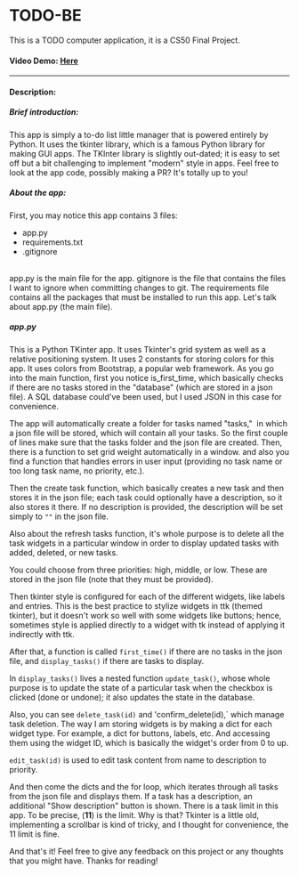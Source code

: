 # TODO-BE
This is a TODO computer application, it is a CS50 Final Project.
#### Video Demo: [Here](https://www.youtube.com/)

---

#### Description:
##### Brief introduction:
This app is simply a to-do list little manager that is powered entirely by Python.
It uses the tkinter library, which is a famous Python library for making GUI apps.
The TKInter library is slightly out-dated; it is easy to set off but a bit challenging to implement "modern" style in apps.
Feel free to look at the app code, possibly making a PR? It's totally up to you!
##### About the app:
First, you may notice this app contains 3 files:
- app.py
- requirements.txt
- .gitignore
<br>
app.py is the main file for the app. gitignore is the file that contains the files I want to ignore when committing changes to git. The requirements file contains all the packages that must be installed to run this app. Let's talk about app.py (the main file).

##### app.py
This is a Python TKinter app. It uses Tkinter's grid system as well as a relative positioning system.
It uses 2 constants for storing colors for this app. It uses colors from Bootstrap, a popular web framework.
As you go into the main function, first you notice is_first_time, which basically checks if there are no tasks stored in the "database" (which are stored in a json file). A SQL database could've been used, but I used JSON in this case for convenience.

The app will automatically create a folder for tasks named "tasks,"  in which a json file will be stored, which will contain all your tasks. So the first couple of lines make sure that the tasks folder and the json file are created.
Then, there is a function to set grid weight automatically in a window. and also you find a function that handles errors in user input (providing no task name or too long task name, no priority, etc.).

Then the create task function, which basically creates a new task and then stores it in the json file; each task could optionally have a description, so it also stores it there. If no description is provided, the description will be set simply to `""` in the json file.

Also about the refresh tasks function, it's whole purpose is to delete all the task widgets in a particular window in order to display updated tasks with added, deleted, or new tasks.

You could choose from three priorities: high, middle, or low. These are stored in the json file (note that they must be provided).

Then tkinter style is configured for each of the different widgets, like labels and entries. This is the best practice to stylize widgets in ttk (themed tkinter), but it doesn't work so well with some widgets like buttons; hence, sometimes style is applied directly to a widget with tk instead of applying it indirectly with ttk.

After that, a function is called `first_time()` if there are no tasks in the json file, and `display_tasks()` if there are tasks to display.

In `display_tasks()` lives a nested function `update_task()`, whose whole purpose is to update the state of a particular task when the checkbox is clicked (done or undone); it also updates the state in the database.

Also, you can see `delete_task(id)` and 'confirm_delete(id),` which manage task deletion. The way I am storing widgets is by making a dict for each widget type. For example, a dict for buttons, labels, etc. And accessing them using the widget ID, which is basically the widget's order from 0 to up.

`edit_task(id)` is used to edit task content from name to description to priority.

And then come the dicts and the for loop, which iterates through all tasks from the json file and displays them. If a task has a description, an additional "Show description" button is shown. There is a task limit in this app. To be precise, (**11**) is the limit. Why is that? Tkinter is a little old, implementing a scrollbar is kind of tricky, and I thought for convenience, the 11 limit is fine.

And that's it! Feel free to give any feedback on this project or any thoughts that you might have. Thanks for reading!
